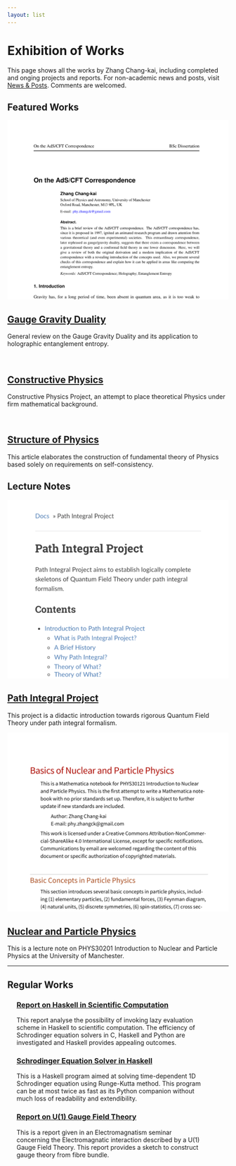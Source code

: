 ```yaml
---
layout: list
---
```


# Exhibition of Works

<div class="top">
<p> This page shows all the works by Zhang Chang-kai, including completed and onging projects and reports. For non-academic news and posts, visit <a href="Blog">News & Posts</a>. Comments are welcomed.</p>
</div>

## Featured Works

<div class="row">

  <!-- Gauge Gravity Duality -->
  <div class="row">
  <article class="6u 12u$(xsmall) work-item">
    <a href="Gauge-Gravity-Duality" class="image fit thumb"><img src="images/Gauge_Gravity.png" alt="" /></a>
  </article>
  <article class="6u 12u$(xsmall) illustration" style="/* margin: 13px 0 */">
    <span>
    <a href="Gauge-Gravity-Duality"><h2>Gauge Gravity Duality</h2></a>
    <p style="font-size: 1em">General review on the Gauge Gravity Duality and its application to holographic entanglement entropy.</p>
    </span>
  </article>
  </div>

  <!-- Constructive Physics -->
  <div class="row">
  <article class="6u 12u$(xsmall) work-item">
    <a href="Constructive-Physics" class="image fit thumb"><img src="images/ConsPhysPro.png" alt="" /></a>
  </article>
  <article class="6u 12u$(xsmall) illustration" style="/* margin: 13px 0 */">
    <a href="Constructive-Physics"><h2>Constructive Physics</h2></a>
    <p style="font-size: 1em">Constructive Physics Project, an attempt to place theoretical Physics under firm mathematical background.</p>
  </article>
  </div>

  <!-- Structure of Physics -->
  <div class="row">
  <article class="6u 12u$(xsmall) work-item">
    <a href="Structure-of-Physics" class="image fit thumb"><img src="images/Structure_of_Physics.png" alt="" /></a>
  </article>
  <article class="6u 12u$(xsmall) illustration" style="/* margin: 13px 0 */">
    <a href="Structure-of-Physics"><h2>Structure of Physics</h2></a>
    <p style="font-size: 1em">This article elaborates the construction of fundamental theory of Physics based solely on requirements on self-consistency.</p>
  </article>
  </div>
</div>


## Lecture Notes

<div class="row">

  <!-- Path Integral Project -->
  <div class="row">
  <article class="6u 12u$(xsmall) work-item">
    <a href="Path-Integral-Project" class="image fit thumb"><img src="images/Path_Integral.png" alt="" /></a>
  </article>
  <article class="6u 12u$(xsmall) illustration" style="/* margin: 13px 0 */">
    <span>
    <a href="Path-Integral-Project"><h2>Path Integral Project</h2></a>
    <p style="font-size: 1em">This project is a didactic introduction towards rigorous Quantum Field Theory under path integral formalism.</p>
    </span>
  </article>
  </div>

<!-- Path Integral Project -->
  <div class="row">
  <article class="6u 12u$(xsmall) work-item">
    <a href="Nuclear-and-Particle-Physics" class="image fit thumb"><img src="images/NucParPhys.png" alt="" /></a>
  </article>
  <article class="6u 12u$(xsmall) illustration" style="/* margin: 13px 0 */">
    <span>
    <a href="Nuclear-and-Particle-Physics"><h2>Nuclear and Particle Physics</h2></a>
    <p style="font-size: 1em">This is a lecture note on PHYS30201 Introduction to Nuclear and Particle Physics at the University of Manchester.</p>
    </span>
  </article>
  </div>


  <!-- Universal Mathematics System -->
<!--
  <div class="row">
  <article class="6u 12u$(xsmall) work-item">
    <a href="Universal-Mathematics-System" class="image fit thumb"><img src="images/UnivMathSys.png" alt="" /></a>
  </article>
  <article class="6u 12u$(xsmall) illustration" style="/* margin: 13px 0 */">
    <span>
    <a href="Universal-Mathematics-System"><h2>Universal Maths System</h2></a>
    <p style="font-size: 1em">This project is an attempt to formulate and recognize abstract mathemtical theories through computer language.</p>
    </span>
  </article>
  </div>
-->

</div>

-----------------------------------

## Regular Works

<div class="row">

  <!-- Report on Scientific Haskell -->
  <div class="row">
  <article class="6u 12u$(xsmall) work-item" style="margin: 0 0 0 1.5em; width: 85%">
    <span>
    <a href="https://github.com/Phy-David-Zhang/Scientific-Haskell">
      <h3>Report on Haskell in Scientific Computation</h3></a>
    <p style="font-size: 1em">This report analyse the possibility of invoking lazy evaluation scheme in Haskell to scientific computation. The efficiency of Schrodinger equation solvers in C, Haskell and Python are investigated and Haskell provides appealing outcomes.</p>
    </span>
  </article>
  </div>

  <!-- Schrodinger Equation Solver -->
  <div class="row">
  <article class="6u 12u$(xsmall) work-item" style="margin: 0 0 0 1.5em; width: 85%">
    <span>
    <a href="https://github.com/Phy-David-Zhang/SchdgerEq">
      <h3>Schrodinger Equation Solver in Haskell</h3></a>
    <p style="font-size: 1em">This is a Haskell program aimed at solving time-dependent 1D Schrodinger equation using Runge-Kutta method. This program can be at most twice as fast as its Python companion without much loss of readability and extendibility.</p>
    </span>
  </article>
  </div>

  <!-- Report on U(1) Gauge Field Theory -->
  <div class="row">
  <article class="6u 12u$(xsmall) work-item" style="margin: 0 0 0 1.5em; width: 85%">
    <span>
    <a href="{{ site.url }}/assets/IntroGauge.pdf">
      <h3>Report on U(1) Gauge Field Theory</h3></a>
    <p style="font-size: 1em">This is a report given in an Electromagnatism seminar concerning the Electromagnatic interaction described by a U(1) Gauge Field Theory. This report provides a sketch to construct gauge theory from fibre bundle.</p>
    </span>
  </article>
  </div>

</div>